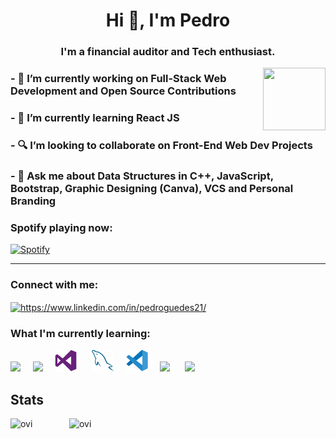<h1 align="center">Hi 👋, I'm Pedro</h1>
<h3 align="center">I'm a financial auditor and Tech enthusiast.</h3>
<img align="right" width="100" height="100" src="https://github.com/JayantGoel001/JayantGoel001/blob/master/GIF/image.gif">
<h3 align="left">- 🔭 I’m currently working on <strong>Full-Stack Web Development</strong> and <strong>Open Source Contributions</strong>
<h3 align="left">  - 🌱 I’m currently learning <strong>React JS</strong>
<h3 align="left">- 🔍 I’m looking to collaborate on <strong>Front-End Web Dev Projects</strong>
<h3 align="left">- 💬 Ask me about <strong>Data Structures in C++, JavaScript, Bootstrap, Graphic Designing (Canva), VCS and Personal Branding</strong>
  
<h3 align="left">Spotify playing now:</h3>
</p>
  
[![Spotify](https://spotify2-olive.vercel.app/api/spotify)](https://open.spotify.com/user/11168847722)
  





---
<!---
PedroSantos24/PedroSantos24 is a ✨ special ✨ repository because its `README.md` (this file) appears on your GitHub profile.
You can click the Preview link to take a look at your changes.
--->
<h3 align="left">Connect with me:</h3>
<p align="left">
<a href="https://www.linkedin.com/in/pedroguedes21/" target="blank"><img align="center" src="https://raw.githubusercontent.com/rahuldkjain/github-profile-readme-generator/master/src/images/icons/Social/linked-in-alt.svg" alt="https://www.linkedin.com/in/pedroguedes21/" height="30" width="40" /></a>
</p>

### What I'm currently learning:

<img src="https://cdn.jsdelivr.net/gh/devicons/devicon@latest/icons/c/c-original.svg" width="35px">&nbsp;&nbsp;&nbsp;&nbsp;
<img src="https://cdn.jsdelivr.net/gh/devicons/devicon@latest/icons/python/python-original.svg" width="35px">&nbsp;&nbsp;&nbsp;&nbsp;
<img src="https://raw.githubusercontent.com/devicons/devicon/9f4f5cdb393299a81125eb5127929ea7bfe42889/icons/visualstudio/visualstudio-plain.svg" width="35px">&nbsp;&nbsp;&nbsp;&nbsp;&nbsp;
<img src="https://raw.githubusercontent.com/devicons/devicon/9f4f5cdb393299a81125eb5127929ea7bfe42889/icons/mysql/mysql-plain.svg" width="35px">&nbsp;&nbsp;&nbsp;&nbsp;
<img src="https://raw.githubusercontent.com/devicons/devicon/9f4f5cdb393299a81125eb5127929ea7bfe42889/icons/vscode/vscode-original.svg" width="35px">&nbsp;&nbsp;&nbsp;&nbsp;
<img src="https://raw.githubusercontent.com/marclelijveld/Power-BI-Icons/main/PNG/PowerBI.png" width="30px">&nbsp;&nbsp;&nbsp;&nbsp;&nbsp;
<img src="https://img.apksum.com/28/com.Tableau.TableauApp/20.422.3629/icon.png" width="40px">&nbsp;&nbsp;&nbsp;&nbsp;&nbsp;

## Stats
<p><img align="left" src="https://github-readme-stats.vercel.app/api/top-langs?username=pedrosantos24&show_icons=true&locale=en&layout=compact&theme=chartreuse-dark" alt="ovi" /></p>
<p>&nbsp;<img align="right" src="https://github-readme-stats.vercel.app/api?username=pedrosantos24&show_icons=true&locale=en&theme=chartreuse-dark" alt="ovi" width="410" /></p>
<br><br><br><br><br>

